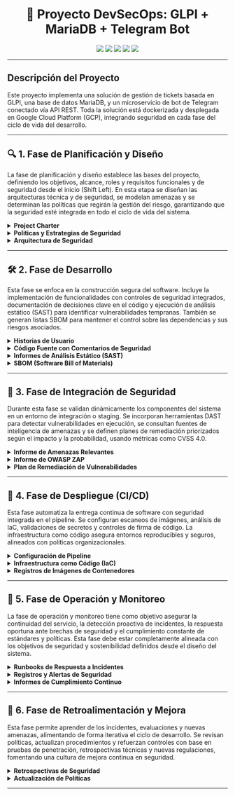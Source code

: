 
<h1 align="center">🔐 Proyecto DevSecOps: GLPI + MariaDB + Telegram Bot</h1>

<p align="center">
  <img src="https://img.shields.io/badge/Status-En%20Desarrollo-lightgrey" />
  <img src="https://img.shields.io/badge/Security-DevSecOps-blue" />
  <img src="https://img.shields.io/badge/GLPI-v10.0.18-green" />
  <img src="https://img.shields.io/badge/Bot-Telegram-lightgrey" />
  <img src="https://img.shields.io/badge/CI/CD-GitHub-orange" />
</p>

---

## Descripción del Proyecto

Este proyecto implementa una solución de gestión de tickets basada en GLPI, una base de datos MariaDB, y un microservicio de bot de Telegram conectado vía API REST. Toda la solución está dockerizada y desplegada en Google Cloud Platform (GCP), integrando seguridad en cada fase del ciclo de vida del desarrollo.

---

## 🔍 1. Fase de Planificación y Diseño

La fase de planificación y diseño establece las bases del proyecto, definiendo los objetivos, alcance, roles y requisitos funcionales y de seguridad desde el inicio (Shift Left). En esta etapa se diseñan las arquitecturas técnica y de seguridad, se modelan amenazas y se determinan las políticas que regirán la gestión del riesgo, garantizando que la seguridad esté integrada en todo el ciclo de vida del sistema.

<details>
<summary><b>Project Charter</b></summary>


## 1. Objetivos
  ### Objetivo General

    Desplegar una plataforma de gestión de soporte basada en GLPI (v10.0.18) en una instancia de GCP, conectada a una base de datos MariaDB y a un microservicio de bot de Telegram que permita consultar tickets.

  ### Objetivos Especificos

    1. Implementar un entorno contenerizado con Docker y Docker Compose pra la aplicaión.
    2. Permitir que los usuarios consulten casos mediante el chatbot y reciban asistencia automática a través de la conexión con GLPI.
    3. Asegurar el entorno con mecanismos de control de acceso robustos, desde el diseño del sistema.

## 2. Roles del Proyecto

  - **Desarrollador Backend**: Encargado de la lógica del chatbot, conexión con GLPI y control de la base de datos.
  - **Ingeniero DevOps**: Responsable de contenerización con Docker, integración y despliegue.
  - **Especialista en Seguridad**: Garantiza el cumplimiento de requisitos de seguridad (autenticación, cifrado, control de acceso).

## 3. Alcance del Proyecto

### 3.1 Sí incluye:

  - Despliegue mediante Docker Compose.
  - Instalación automática desde el repositorio oficial de GLPI.
  - Integración con bot de Telegram como interfaz de consulta.
  - Proceso automatizado mediante CI/CD en GitHub Actions.
  - Seguridad y buenas prácticas DevSecOps incluidas.
  - Seguridad básica (tokens, firewalls, control de acceso).

### 3.2 No incluye:

  - Escalado automático a múltiples instancias.
  - Integración con plataformas diferentes a Telegram.
  - Soporte para múltiples idiomas del bot (fase futura).

### 3.3 Métricas de Éxito

  - 100% de los casos creados por Telegram se reflejan correctamente en GLPI.
  - Tiempo promedio de respuesta del bot < 2 segundos.
  - Tasa de error del chatbot < 5% en generación de tickets.
  - Implementación sin vulnerabilidades críticas detectadas (según escaneo de seguridad).
  - Accesos no autorizados bloqueados en ambiente de prueba (según logs de firewall).

## 4. Requisitos de Seguridad (Shift Left)

### 4.1 Desde el diseño:

  - Validación de entrada/salida entre bot y GLPI.
  - Comunicación cifrada (uso de tokens).

### 4.2 Durante el desarrollo:

  - Análisis de dependencias con herramientas como Trivy o Snyk.
  - Analsis con Docker Scode.
  - Revisión de código (linters, escáneres de vulnerabilidades).

### 4.3 Antes del despliegue:

  - Auditoría de roles y accesos. Usuarios y Tokens Agregar Tabla 
  - Políticas de red seguras (puertos mínimos abiertos). Firewall de Google Cloud Plattform 
  Agregar evidencia
  
### 4.4 En ejecución:

  - Monitoreo con alertas de acceso sospechoso. (Monitoreo de Firewall GCP)


</details>
<details>
<summary><b>Politicas y Estrategias de Seguridad</b></summary>

## Políticas de seguridad aplicables


Con el fin de garantizar los principios de seguridad (Confidencialidad, Integridad y Disponibilidad) sobre toda la solución, se adoptan un conjunto de normas y buenas prácticas recomendadas a nivel internacional.


### 1. ISO/IEC 27001:2022 – Sistema de Gestión de Seguridad de la Información (SGSI)

Marco que incluye requisitos relacionados con el análisis de riesgos, control de accesos y seguridad desde el inicio (Integración y despliegue continuo).

#### Controles técnicos del anexo A:


1. **A 14.3 Gestión de la seguridad en los ciclos de vida de los sistemas de información**  
   - **Aplicable a:** Control de versiones de código fuente de GLPI  
   - **Recomendación:** Documentar cambios del código a través de GitHub.

2. **A 14.2 – Desarrollo seguro de aplicaciones**  
   - **Aplicable a:** Código fuente de GLPI, API Rest y ChatBot.  
   - **Recomendación:** Validación del código fuente, librerías y dependencias a través de xxxx (Sonar, Snyk).


### 2. ISO/IEC 27005:2018 Gestión de riesgos

Marco metodológico para la identificación, análisis y tratamiento de riesgos. Se aplica en conjunto con Magerit.


### 3. MAGERIT – Metodología de Análisis y gestión de riesgos de los sistemas de información

Metodología española que incluye la identificación de activos, amenazas, vulnerabilidades, evaluación, tratamiento y seguimiento de riesgos.

---

## Metodología seleccionada: MAGERIT

MAGERIT (Metodología de Análisis y Gestión de Riesgos de los Sistemas de Información) se utiliza para estructurar el análisis de riesgos mediante la identificación de activos, amenazas e impactos.

De acuerdo con esta metodología se detallan las fases de la gestión de riesgos:

---

## 1. Identificación de Activos

### 1.1 Inventario de Activos
<div align="center">

| Nombre de Activo       | Tipo de Activo   | Descripción                          |
|------------------------|------------------|--------------------------------------|
| GLPI                   | Aplicación       | Sistema de gestión de tickets        |
| Base de datos MariaDB  | Datos/Información| Base de datos de GLPI                |
| Google Cloud           | Infraestructura  | Nube pública                         |
| Contenedores Docker    | Plataforma       | Entorno de ejecución contenerizado   |
| API REST               | Servicio         | Integración con servicios externos   |
| ChatBot                | Aplicación       | Aplicación para comunicación         |

</div>

### 1.2 Valoración de Activos

### GLPI

<div align="center">

| Impacto / Principio   | Confidencialidad | Integridad | Disponibilidad |
|-----------------------|------------------|------------|----------------|
| Económico             | Media            | Alta       | Alta           |
| Legal y regulatorio   | Alta             | Alta       | Media          |
| Reputacional          | Media            | Alta       | Alta           |
| Operacional           | Media            | Alta       | Alta           |

</div>

### Base de Datos MariaDB

(Idéntica valoración que GLPI)

### Google Cloud

<div align="center">

| Impacto / Principio   | Confidencialidad | Integridad | Disponibilidad |
|-----------------------|------------------|------------|----------------|
| Económico             | Media            | Alta       | Alta           |
| Legal y regulatorio   | Media            | Alta       | Media          |
| Reputacional          | Media            | Alta       | Alta           |
| Operacional           | Media            | Alta       | Alta           |

</div>

### Contenedores Docker

<div align="center">

| Impacto / Principio   | Confidencialidad | Integridad | Disponibilidad |
|-----------------------|------------------|------------|----------------|
| Económico             | Media            | Alta       | Alta           |
| Legal y regulatorio   | Bajo             | Media      | Media          |
| Reputacional          | Media            | Media      | Alta           |
| Operacional           | Media            | Alta       | Alta           |

</div>

### API REST

<div align="center">

| Impacto / Principio   | Confidencialidad | Integridad | Disponibilidad |
|-----------------------|------------------|------------|----------------|
| Económico             | Media            | Media      | Media          |
| Legal y regulatorio   | Alta             | Alta       | Media          |
| Reputacional          | Media            | Media      | Media          |
| Operacional           | Media            | Alta       | Alta           |

</div>

### ChatBot

<div align="center">

| Impacto / Principio   | Confidencialidad | Integridad | Disponibilidad |
|-----------------------|------------------|------------|----------------|
| Económico             | Bajo             | Media      | Bajo           |
| Legal y regulatorio   | Media            | Media      | Bajo           |
| Reputacional          | Media            | Media      | Bajo           |
| Operacional           | Media            | Media      | Bajo           |

</div>

---

## 2. Identificación y Evaluación de Riesgos

### 2.1 Identificación de Riesgos y Vulnerabilidades

<div align="center">

| Amenaza              | Activo Afectado     | Vulnerabilidad                           |
|----------------------|---------------------|-------------------------------------------|
| Acceso no autorizado | GLPI                | Ausencia de doble factor de autenticación |
| Pérdida de datos     | Base de datos MariaDB | Fallo de configuración o backup         |
| Fallo de contenedores| Contenedores Docker | Omisión de políticas de reinicio          |
| Fuga de datos        | API REST            | Ausencia de cifrado                       |
| Respuestas incorrectas| ChatBot            | Configuración o entrenamiento incorrecto  |

</div>

### 2.2 Valoración de Riesgos

<div align="center">

| Amenaza              | Activo Afectado     | Probabilidad | Impacto | Riesgo |
|----------------------|---------------------|--------------|---------|--------|
| Acceso no autorizado | GLPI                | Alta         | Alto    | Alto   |
| Pérdida de datos     | MariaDB             | Media        | Alto    | Alto   |
| Fallo de contenedores| Docker              | Media        | Medio   | Medio  |
| Fuga de datos        | API REST            | Alta         | Medio   | Alto   |
| Respuestas incorrectas| ChatBot            | Baja         | Medio   | Bajo   |

</div>

---

## 3. Planes de Tratamiento

Periodo de aplicación: **3 semanas por riesgo**

<div align="center">

| Riesgo                 | Plan de Acción - Mitigación                                                                 |
|------------------------|---------------------------------------------------------------------------------------------|
| Acceso no autorizado   | Implementación de MFA, validación de matriz de perfilamiento y monitoreo                   |
| Pérdida de datos       | Configuración de backups automáticos                                                       |
| Fallo de contenedores  | Políticas de reinicio en docker-compose (`restart: always`)                               |
| Fuga de datos          | Implementación de cifrado y validación de entradas                                          |
| Respuestas incorrectas | Supervisión de la configuración del ChatBot                                                 |

</div>

---

## 4. Seguimiento y Monitoreo

### 4.1 Revisión Trimestral de Planes de Acción

  **Responsables y Acciones:**

  - **Especialista en Seguridad**: Evaluar la eficacia de los controles.
  - **Project Manager**: Supervisar cumplimiento de los plazos.
  - **Equipo Técnico (DevOps y BackEnd)**: Aplicar controles, documentar evidencias.

  **Actividades Trimestrales:**

  - Revisión de riesgos activos.
  - Análisis de desviaciones respecto al plan.
  - Documentar nuevas acciones si los planes no son efectivos.

  **Resultados Trimestrales:**

  - Informe de plan de tratamiento de riesgos.
  - Informe de valoración de activos.

---

## 5. Roles y Responsabilidades

### Project Manager

- Seguimiento de los planes y cumplimiento de plazos.
- Facilitar la comunicación técnica.

### Desarrollador Backend

- Aplicar buenas prácticas de desarrollo seguro.
- Validar autenticación y controles de acceso.

### Ingeniero DevOps

- Asegurar integración y despliegue continuo.
- Garantizar ejecución consistente y resistente a fallos de contenedores.


### Especialista en Seguridad

- Acompañar el proceso de gestión de riesgos.
- Supervisar implementación de controles.
- Comunicar recomendaciones de seguridad al equipo técnico.

---

</details>
<details>
<summary><b>Arquitectura de Seguridad</b></summary>

**Arquitectura de alto nivel**

  <![Arquitectura de Alto Nivel](/Documentación/images/Alto_Nivel.png)/>

  Este diagrama muestra la arquitectura de alto nivel para desplegar GLPI en Google Cloud: sobre una máquina virtual Linux/Ubuntu (dentro de Google Cloud) corre Docker, que levanta tres contenedores principales: el de GLPI (la aplicación web), el de MySQL (la base de datos) y el del bot (un servicio que consume la API REST de GLPI). El usuario accede desde Internet, atraviesa un firewall y se conecta al contenedor de GLPI; este a su vez lee y escribe datos en la base de datos MySQL y ofrece servicios REST que el bot utiliza para crear y gestionar tickets automáticamente.

**Diagrama de Despliegue**

  <![Diagrama de Despliegue ](/Documentación/images/Despliegue.png)/>

  

</details>

---

## 🛠️ 2. Fase de Desarrollo

Esta fase se enfoca en la construcción segura del software. Incluye la implementación de funcionalidades con controles de seguridad integrados, documentación de decisiones clave en el código y ejecución de análisis estático (SAST) para identificar vulnerabilidades tempranas. También se generan listas SBOM para mantener el control sobre las dependencias y sus riesgos asociados.

<details>
<summary><b>Historias de Usuario</b></summary>

## 1. Inicio de sesión seguro en GLPI

**Como** usuario del sistema GLPI,
**quiero** iniciar sesión mediante autenticación de dos factores (MFA),
**para** prevenir accesos no autorizados aunque se filtre mi contraseña.

**Criterios de aceptación:**

* El sistema GLPI debe ofrecer MFA (correo, app de autenticación o SMS).
* Contraseñas con complejidad mínima (mayúsculas, símbolos, longitud >12).
* Bloqueo de sesión tras 5 intentos fallidos.

---

## 2. Envío de tickets por chatbot con entrada segura

**Como** usuario que interactúa desde Telegram,
**quiero** enviar solicitudes a través del chatbot,
**para** crear tickets en GLPI sin comprometer el sistema.

**Criterios de aceptación:**

* El bot debe sanitizar todos los mensajes antes de enviarlos a GLPI.
* Validación de formato y longitud de entrada.
* Logs de entradas rechazadas por motivos de seguridad.

---

## 3. Autenticación del chatbot con GLPI

**Como** desarrollador,
**quiero** que el microservicio del bot se autentique mediante una API Key única,
**para** evitar accesos no autorizados al sistema GLPI.

**Criterios de aceptación:**

* La API Key debe guardarse en variables de entorno, no en el código fuente.
* Validación del token en cada solicitud del bot a GLPI.
* Rotación periódica de claves.

---

## 4. Seguridad en la conexión a la base de datos

**Como** administrador de infraestructura,
**quiero** que GLPI se conecte de forma cifrada a la base de datos MariaDB,
**para** proteger los datos en tránsito en GCP.

**Criterios de aceptación:**

* Conexión TLS habilitada entre GLPI y MariaDB.
* Usuario de base de datos con permisos mínimos.
* Contraseñas almacenadas cifradas en secretos de GCP o archivos `.env`.

---

## 5. Despliegue seguro de microservicios

**Como** DevOps,
**quiero** desplegar el chatbot como contenedor con imágenes verificadas,
**para** garantizar que no contienen software malicioso.

**Criterios de aceptación:**

* Imagen escaneada con herramientas como Trivy o Syft.
* Uso de imágenes oficiales o minimalistas (ej: `python:slim`, `node:alpine`).
* Registro de imagen firmado digitalmente (opcional: Sigstore/Docker Content Trust).

---

## 6. Monitoreo de actividades sospechosas

**Como** analista de seguridad,
**quiero** monitorear interacciones anómalas entre el bot y GLPI,
**para** detectar posibles ataques de fuerza bruta o abuso del sistema.

**Criterios de aceptación:**

* Registro de eventos inusuales (p. ej. muchos tickets en poco tiempo).
* Alertas ante entradas no válidas repetidas.
* Revisión manual de logs mediante Cloud Logging de GCP.

---

## 7. Control de acceso al microservicio

**Como** administrador de red,
**quiero** que el chatbot solo se comunique con GLPI a través de una red interna en GCP,
**para** reducir la superficie de ataque.

**Criterios de aceptación:**

* El bot debe desplegarse en la misma VPC que GLPI.
* Puertos de acceso al backend cerrados a Internet.
* Firewall y reglas IAM controladas por etiqueta o servicio.

---

## 8. Cumplimiento de privacidad y confidencialidad

**Como** oficial de cumplimiento,
**quiero** asegurarme de que los datos personales manejados por el bot (nombres, emails, mensajes) estén protegidos,
**para** cumplir con regulaciones como la Ley de Protección de Datos Personales.

**Criterios de aceptación:**

* Ningún dato personal se guarda en texto plano fuera de la base de datos.
* Cifrado en tránsito y en reposo.
* Accesos auditables y trazables en GCP.

---

## 9. Validación del origen de mensajes del bot

**Como** ingeniero de seguridad,
**quiero** validar que los mensajes recibidos por el bot provienen de WhatsApp/Teams autenticados,
**para** evitar suplantaciones o ataques tipo spoofing.

**Criterios de aceptación:**

* Validación del `webhook signature` o `token de verificación` según el proveedor.
* Rechazo de mensajes sin cabeceras válidas.

---

</details>
<details>
<summary><b>Código Fuente con Comentarios de Seguridad</b></summary>

**COLOCAR CONTENIDO AQUÍ**


</details>
<details>
<summary><b>Informes de Análisis Estático (SAST)</b></summary>

**COLOCAR CONTENIDO AQUÍ**
#### SNYK
#### Docker Scode

</details>
<details>
<summary><b>SBOM (Software Bill of Materials)</b></summary>

**COLOCAR CONTENIDO AQUÍ**
### Inventario de librerias, dependencia esternas
### Vulnerabilidades conocidas (Usar documentacion de GLPI)
</details>

---

## 🔄 3. Fase de Integración de Seguridad

Durante esta fase se validan dinámicamente los componentes del sistema en un entorno de integración o staging. Se incorporan herramientas DAST para detectar vulnerabilidades en ejecución, se consultan fuentes de inteligencia de amenazas y se definen planes de remediación priorizados según el impacto y la probabilidad, usando métricas como CVSS 4.0.

<details>
<summary><b>Informe de Amenazas Relevantes </b></summary>

A continuación, se relaciona el informe sobre amenazas de ataques similares en la industria. En particular, la vulnerabilidad de **Broken Authentication**, documentada en el informe [OWASP API Top 10 – API2:2023](https://owasp.org/API-Security/editions/2023/en/0xa2-broken-authentication/), donde ejemplifica cómo configuraciones inadecuadas pueden permitir accesos no autorizados y explotación de bots conectados vía API REST.

**Link de consulta del informe:** [Clic aquí](https://github.com/jaiderospina/DevSecOps2025/blob/main/ExamenFinal/GRUPO2/Documentaci%C3%B3n/Threat%20Intelligence%20Reports.md)

</details>
<details>
<summary><b>Informe de OWASP ZAP</b></summary>

**COLOCAR CONTENIDO AQUÍ**

</details>
<details>
<summary><b>Plan de Remediación de Vulnerabilidades</b></summary>


A continuación, se relacionan las vulnerabilidades más altas en el proyecto GLPI 10.8.18 (PHP) y sobre las cuáles se elabora el cronograma para la remediación:


## 1. Resumen de vulnerabilidades detectadas

| Tipo de Vulnerabilidad         | CWE      | Prioridad | Descripción breve                                                         |
|-------------------------------|----------|-----------|----------------------------------------------------------------------------|
| Cross-site Scripting (XSS)    | CWE-79   | 854       | Inyección de scripts que se ejecutan en el navegador del usuario.         |
| Path Transversal                | CWE-23   | 803       | Acceso a archivos fuera del directorio permitido.                         |
| Regular Expression DoS (ReDoS)| CWE-400  | 801       | Uso de expresiones regulares costosas en CPU ante entrada maliciosa.     |


## 2. Priorización de riesgos

Se categoriza la criticidad basada en el puntaje de prioridad:

- 🔴 **Alta Prioridad (Urgente)**: ≥ 850  
- 🟠 **Media Prioridad (Próxima iteración)**: 800 – 849  
- 🟢 **Baja Prioridad (Programar)**: < 800 _(No aplican en este caso para las vulnerabilidades priorizadas)_


## 3. Cronograma de Corrección

| Vulnerabilidad                | Prioridad | Tiempo Estimado de Remediación | Fecha Límite Propuesta     |
|------------------------------|-----------|-------------------------------|-----------------------------|
| Cross-site Scripting (XSS)   | 854       | 1–3 días                       | Dentro de la primera semana |
| Path Traversal               | 803       | 3–5 días                       | Semana 2                    |
| Regular Expression DoS       | 801       | 5–7 días                       | Semana 2–3                  |



## 4. Plan de acción por vulnerabilidad

### ✅ Cross-site Scripting (XSS) – CWE-79

- **Acción correctiva**:
  - Escapar o sanear toda salida de datos del usuario.
  - Validar entradas HTML y deshabilitar ejecución de código dinámico no controlado.

### ✅ Path Transversal – CWE-23

- **Acción correctiva**:
  - Validar y normalizar rutas de archivos (`realpath`, validaciones manuales).
  - Restringir acceso a directorios permitidos únicamente.


### ✅ Regular Expression DoS (ReDoS) – CWE-400

- **Acción correctiva**:
  - Evitar patrones regex con retroceso excesivo.
  - Limitar longitud de entrada y usar expresiones eficientes.


Con este plan se busca garantizar la mitigación oportuna de las vulnerabilidades más críticas, minimizando el riesgo para la integridad y seguridad del proyecto (Principalmente en código PHP de GLPI).


</details>

---

## 🚀 4. Fase de Despliegue (CI/CD)

Esta fase automatiza la entrega continua de software con seguridad integrada en el pipeline. Se configuran escaneos de imágenes, análisis de IaC, validaciones de secretos y controles de firma de código. La infraestructura como código asegura entornos reproducibles y seguros, alineados con políticas organizacionales.

<details>
<summary><b>Configuración de Pipeline</b></summary>

existe un flujo de CI/CD basado en GitHub Actions. Este pipeline está definido en el directorio .github/workflows/ci-cd.yml.

- Se activa al hacer push en la rama master y ejecuta los siguientes JOB

    - **build-and-push:**

      - Clona el repositorio
      - Define una variable IMAGE_DATE con la fecha actual
      - Inicia sesión en Docker Hub
      - Construye y sube las imágenes Docker de:

        - glpi-app
        - glpi-db
        - glpi-bot

      Cada imagen recibe dos etiquetas: :YYYYMMDD y :latest

    - **deploy (depende de build-and-push):**
      - Autentica en GCP con credenciales de servicio
      - Instala el SDK de gcloud
      - Se conecta por SSH a la instancia especificada
      - Dentro de la VM, detiene los contenedores actuales, actualiza las imágenes y levanta los servicios con Docker Compose

</details>
<details>
<summary><b>Infraestructura como Código (IaC)</b></summary>

  el proyecto usa Docker Compose como “Infraestructura” local
  La verdadera “infraestructura” que define el repositorio es el propio docker-compose.yml (en la raíz), que especifica:

   - glpi-db (MariaDB)
   - glpi-app (contenedor PHP-FPM + Nginx)
   - glpi-bot (contenedor Python + Ngrok)
  
  Ese docker-compose.yml funciona como un equivalente “IaC” a nivel de orquestación de contenedores. Esta configuración (versionada en Git) asegura entornos reproducibles: quien clone el repo y ejecute docker-compose up -d obtiene el mismo resultado.

</details>
<details>
<summary><b>Registros de Imágenes de Contenedores</b></summary>
  
  En glpiDevSecOps se sigue este patrón:

  **Destino: Google Container Registry (GCR):**
  
  - Cada vez que GitHub Actions construye una imagen (glpi-app o glpi-bot), la etiqueta como:

```bash  
  gcr.io/<GCP_PROJECT_ID>/glpi-app:<GIT_SHA>
  gcr.io/<GCP_PROJECT_ID>/glpi-bot:<GIT_SHA>
 ```

  - Esa misma ruta aparece en los pasos de “push”:

 ```bash  
  docker push gcr.io/${{ secrets.GCP_PROJECT_ID }}/glpi-app:${{ github.sha }}
  docker push gcr.io/${{ secrets.GCP_PROJECT_ID }}/glpi-bot:${{ github.sha }}
 ```

  ***redenciales para autenticarse**

  - En los Secrets de GitHub se guarda la llave de servicio de GCP (GCP_SA_KEY) y se hace un login tipo:

```bash  
    echo "${{ secrets.GCP_SA_KEY }}" | docker login -u _json_key --password-stdin https://gcr.io
```
  Así, el runner puede realizar el docker push sin problemas de permisos.

  **Trazabilidad en versiones**

  Al usar ${{ github.sha }}, cada push de imagen corresponde exactamente a un commit específico.
  En producción, cuando el pipeline hace “docker pull” y levanta el contenedor,

</details>

---

## 📡 5. Fase de Operación y Monitoreo

La fase de operación y monitoreo tiene como objetivo asegurar la continuidad del servicio, la detección proactiva de incidentes, la respuesta oportuna ante brechas de seguridad y el cumplimiento constante de estándares y políticas. Esta fase debe estar completamente alineada con los objetivos de seguridad y sostenibilidad definidos desde el diseño del sistema.

<details>
<summary><b>Runbooks de Respuesta a Incidentes</b></summary>

---

Documentos operativos que describen paso a paso cómo actuar frente a distintos escenarios de riesgo, con el objetivo de minimizar el impacto y restaurar los servicios rápidamente.

## Ejemplos incluidos:

### Contención de ransomware en contenedores Docker:
- Aislar el contenedor afectado del resto de la red (`docker network disconnect` o reglas de firewall).
- Detener el servicio mediante `docker stop`.
- Ejecutar verificación de integridad del volumen con checksums.
- Restaurar desde una copia de seguridad verificada.
- Notificar al equipo de seguridad.

### Fallo en la conexión del chatbot con GLPI:
- Verificar logs de errores del bot (`docker logs bot_service`).
- Validar conectividad entre servicios internos (`docker exec` + `curl`).
- Reiniciar servicios de backend si aplica.
- Registrar la incidencia en el historial del sistema.

### Acceso sospechoso desde IP no autorizada:
- Generar alerta en el sistema SIEM.
- Ejecutar bloqueo de IP en el firewall del contenedor o del host.
- Revisar logs de auditoría.
- Notificar al responsable de seguridad para evaluación forense.

---

</details>
<details>
<summary><b>Registros y Alertas de Seguridad</b></summary>

---

Implementación de un sistema de monitoreo continuo mediante herramientas SIEM que permitan recopilar, visualizar y analizar eventos del entorno en tiempo real.

## Elementos configurados:

- **SIEM**: Splunk o ELK Stack

### Logs capturados:
- Eventos de acceso y autenticación (chatbot, GLPI, MySQL).
- Errores de servicios en contenedores Docker.
- Actividad inusual del bot (mensajes no reconocidos, errores de conexión).
- Cambios en archivos de configuración.

### Alertas automatizadas:
- Múltiples intentos fallidos de login.
- Acceso fuera de horario laboral.
- Generación de tickets con palabras clave críticas (e.g., “urgente”, “fallo masivo”).
- Escaladas de permisos o cambios en roles.

---

</details>
<details>
<summary><b>Informes de Cumplimiento Continuo</b></summary>

---

Mecanismo automatizado de verificación de cumplimiento con estándares de seguridad, utilizando herramientas que auditan la configuración del sistema periódicamente.

## Herramientas sugeridas:
- **Chef InSpec**: para verificar que las configuraciones cumplen políticas definidas (cifrado, autenticación, puertos abiertos).
- **OpenSCAP** o **ComplianceAsCode**: para auditorías más detalladas.

## Ejemplos de validaciones:
- Verificar que todas las conexiones a GLPI usen **HTTPS**.
- Confirmar que solo puertos necesarios estén abiertos en cada contenedor.
- Validar que los tokens **JWT** tengan expiración y cifrado fuerte.
- Asegurar que los **backups** estén en ubicación segura y sean verificables.
- Revisión automática de roles definidos en GLPI contra una plantilla aprobada.

</details>

---

## 🔁 6. Fase de Retroalimentación y Mejora

Esta fase permite aprender de los incidentes, evaluaciones y nuevas amenazas, alimentando de forma iterativa el ciclo de desarrollo. Se revisan políticas, actualizan procedimientos y refuerzan controles con base en pruebas de penetración, retrospectivas técnicas y nuevas regulaciones, fomentando una cultura de mejora continua en seguridad.

<details>
<summary><b>Retrospectivas de Seguridad</b></summary>

**COLOCAR CONTENIDO AQUÍ**

</details>
<details>
<summary><b>Actualización de Políticas</b></summary>

**COLOCAR CONTENIDO AQUÍ**

</details>

---